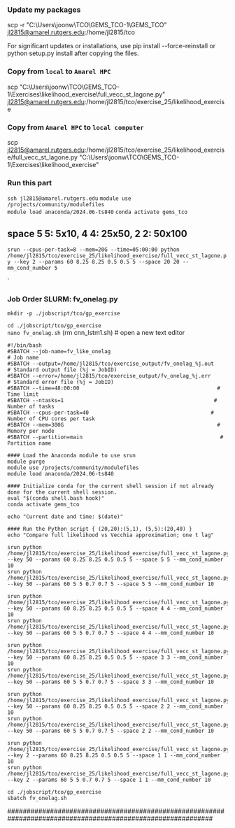 ### Update my packages
scp -r "C:\Users\joonw\TCO\GEMS_TCO-1\GEMS_TCO" jl2815@amarel.rutgers.edu:/home/jl2815/tco

For significant updates or installations, use pip install --force-reinstall or python setup.py install after copying the files.

### Copy from ```local``` to ```Amarel HPC```
scp "C:\Users\joonw\TCO\GEMS_TCO-1\Exercises\likelihood_exercise\full_vecc_st_lagone.py" jl2815@amarel.rutgers.edu:/home/jl2815/tco/exercise_25/likelihood_exercise

### Copy from ```Amarel HPC``` to ```local computer```
scp jl2815@amarel.rutgers.edu:/home/jl2815/tco/exercise_25/likelihood_exercise/full_vecc_st_lagone.py "C:\Users\joonw\TCO\GEMS_TCO-1\Exercises\likelihood_exercise\"


### Run this part
```ssh jl2815@amarel.rutgers.edu```
```module use /projects/community/modulefiles```           
```module load anaconda/2024.06-ts840``` 
```conda activate gems_tco```

## space 5 5: 5x10, 4 4: 25x50, 2 2: 50x100

```srun --cpus-per-task=8 --mem=20G --time=05:00:00 python /home/jl2815/tco/exercise_25/likelihood_exercise/full_vecc_st_lagone.py --key 2 --params 60 8.25 8.25 0.5 0.5 5 --space 20 20 --mm_cond_number 5```

`

### Job Order SLURM: fv_onelag.py    
```mkdir -p ./jobscript/tco/gp_exercise```      

```cd ./jobscript/tco/gp_exercise```                          
```nano fv_onelag.sh```         (rm cnn_lstm1.sh)        # open a new text editor                         

```
#!/bin/bash
#SBATCH --job-name=fv_like_onelag                                       # Job name
#SBATCH --output=/home/jl2815/tco/exercise_output/fv_onelag_%j.out    # Standard output file (%j = JobID)
#SBATCH --error=/home/jl2815/tco/exercise_output/fv_onelag_%j.err     # Standard error file (%j = JobID)
#SBATCH --time=48:00:00                                            # Time limit
#SBATCH --ntasks=1                                                # Number of tasks
#SBATCH --cpus-per-task=40                                       # Number of CPU cores per task
#SBATCH --mem=300G                                                 # Memory per node
#SBATCH --partition=main                                            # Partition name

#### Load the Anaconda module to use srun 
module purge                                              
module use /projects/community/modulefiles                 
module load anaconda/2024.06-ts840 

#### Initialize conda for the current shell session if not already done for the current shell session.
eval "$(conda shell.bash hook)"
conda activate gems_tco

echo "Current date and time: $(date)"

#### Run the Python script { (20,20):(5,1), (5,5):(20,40) }
echo "Compare full likelihood vs Vecchia approximation; one t lag"

srun python /home/jl2815/tco/exercise_25/likelihood_exercise/full_vecc_st_lagone.py --key 50 --params 60 8.25 8.25 0.5 0.5 5 --space 5 5 --mm_cond_number 10
srun python /home/jl2815/tco/exercise_25/likelihood_exercise/full_vecc_st_lagone.py --key 50 --params 60 5 5 0.7 0.7 5 --space 5 5 --mm_cond_number 10

srun python /home/jl2815/tco/exercise_25/likelihood_exercise/full_vecc_st_lagone.py --key 50 --params 60 8.25 8.25 0.5 0.5 5 --space 4 4 --mm_cond_number 10
srun python /home/jl2815/tco/exercise_25/likelihood_exercise/full_vecc_st_lagone.py --key 50 --params 60 5 5 0.7 0.7 5 --space 4 4 --mm_cond_number 10

srun python /home/jl2815/tco/exercise_25/likelihood_exercise/full_vecc_st_lagone.py --key 50 --params 60 8.25 8.25 0.5 0.5 5 --space 3 3 --mm_cond_number 10
srun python /home/jl2815/tco/exercise_25/likelihood_exercise/full_vecc_st_lagone.py --key 50 --params 60 5 5 0.7 0.7 5 --space 3 3 --mm_cond_number 10

srun python /home/jl2815/tco/exercise_25/likelihood_exercise/full_vecc_st_lagone.py --key 50 --params 60 8.25 8.25 0.5 0.5 5 --space 2 2 --mm_cond_number 10
srun python /home/jl2815/tco/exercise_25/likelihood_exercise/full_vecc_st_lagone.py --key 50 --params 60 5 5 0.7 0.7 5 --space 2 2 --mm_cond_number 10

srun python /home/jl2815/tco/exercise_25/likelihood_exercise/full_vecc_st_lagone.py --key 2 --params 60 8.25 8.25 0.5 0.5 5 --space 1 1 --mm_cond_number 10
srun python /home/jl2815/tco/exercise_25/likelihood_exercise/full_vecc_st_lagone.py --key 2 --params 60 5 5 0.7 0.7 5 --space 1 1 --mm_cond_number 10

```

```cd ./jobscript/tco/gp_exercise```                          
```sbatch fv_onelag.sh```           

############################################################################################################# 
